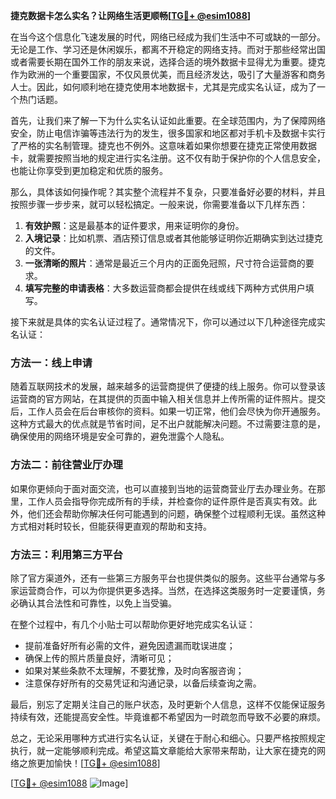 **捷克数据卡怎么实名？让网络生活更顺畅[[TG💪+ @esim1088](https://t.me/s/esim1088)]**

在当今这个信息化飞速发展的时代，网络已经成为我们生活中不可或缺的一部分。无论是工作、学习还是休闲娱乐，都离不开稳定的网络支持。而对于那些经常出国或者需要长期在国外工作的朋友来说，选择合适的境外数据卡显得尤为重要。捷克作为欧洲的一个重要国家，不仅风景优美，而且经济发达，吸引了大量游客和商务人士。因此，如何顺利地在捷克使用本地数据卡，尤其是完成实名认证，成为了一个热门话题。

首先，让我们来了解一下为什么实名认证如此重要。在全球范围内，为了保障网络安全，防止电信诈骗等违法行为的发生，很多国家和地区都对手机卡及数据卡实行了严格的实名制管理。捷克也不例外。这意味着如果你想要在捷克正常使用数据卡，就需要按照当地的规定进行实名注册。这不仅有助于保护你的个人信息安全，也能让你享受到更加稳定和优质的服务。

那么，具体该如何操作呢？其实整个流程并不复杂，只要准备好必要的材料，并且按照步骤一步步来，就可以轻松搞定。一般来说，你需要准备以下几样东西：

1. **有效护照**：这是最基本的证件要求，用来证明你的身份。
2. **入境记录**：比如机票、酒店预订信息或者其他能够证明你近期确实到达过捷克的文件。
3. **一张清晰的照片**：通常是最近三个月内的正面免冠照，尺寸符合运营商的要求。
4. **填写完整的申请表格**：大多数运营商都会提供在线或线下两种方式供用户填写。

接下来就是具体的实名认证过程了。通常情况下，你可以通过以下几种途径完成实名认证：

### 方法一：线上申请
随着互联网技术的发展，越来越多的运营商提供了便捷的线上服务。你可以登录该运营商的官方网站，在其提供的页面中输入相关信息并上传所需的证件照片。提交后，工作人员会在后台审核你的资料。如果一切正常，他们会尽快为你开通服务。这种方式最大的优点就是节省时间，足不出户就能解决问题。不过需要注意的是，确保使用的网络环境是安全可靠的，避免泄露个人隐私。

### 方法二：前往营业厅办理
如果你更倾向于面对面交流，也可以直接到当地的运营商营业厅去办理业务。在那里，工作人员会指导你完成所有的手续，并检查你的证件原件是否真实有效。此外，他们还会帮助你解决任何可能遇到的问题，确保整个过程顺利无误。虽然这种方式相对耗时较长，但能获得更直观的帮助和支持。

### 方法三：利用第三方平台
除了官方渠道外，还有一些第三方服务平台也提供类似的服务。这些平台通常与多家运营商合作，可以为你提供更多选择。当然，在选择这类服务时一定要谨慎，务必确认其合法性和可靠性，以免上当受骗。

在整个过程中，有几个小贴士可以帮助你更好地完成实名认证：

- 提前准备好所有必需的文件，避免因遗漏而耽误进度；
- 确保上传的照片质量良好，清晰可见；
- 如果对某些条款不太理解，不要犹豫，及时向客服咨询；
- 注意保存好所有的交易凭证和沟通记录，以备后续查询之需。

最后，别忘了定期关注自己的账户状态，及时更新个人信息，这样不仅能保证服务持续有效，还能提高安全性。毕竟谁都不希望因为一时疏忽而导致不必要的麻烦。

总之，无论采用哪种方式进行实名认证，关键在于耐心和细心。只要严格按照规定执行，就一定能够顺利完成。希望这篇文章能给大家带来帮助，让大家在捷克的网络之旅更加愉快！[[TG💪+ @esim1088](https://t.me/s/esim1088)]

[[TG💪+ @esim1088](https://t.me/s/esim1088) ![Image](https://i.postimg.cc/4NQfJmqS/Snipaste-2025-05-13-00-14-12.png)]